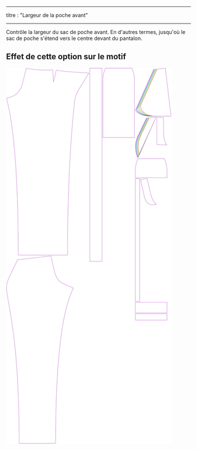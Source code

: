 - - -
titre : "Largeur de la poche avant"
- - -

Contrôle la largeur du sac de poche avant. En d'autres termes, jusqu'où le sac de poche s'étend vers le centre devant du pantalon.

## Effet de cette option sur le motif

![Cette image montre l'effet de cette option en superposant plusieurs variantes qui ont une valeur différente pour cette option](charlie_frontpocketwidth_sample.svg "Effet de cette option sur le modèle")
